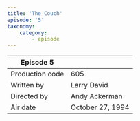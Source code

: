 ```yaml
---
title: 'The Couch'
episode: '5'
taxonomy:
    category:
        - episode
---
```


| Episode 5 | |
|-----------------|--------------------------------|
| Production code | 605                            |
| Written by      | Larry David |
| Directed by     | Andy Ackerman                   |
| Air date        | October 27, 1994                   |
